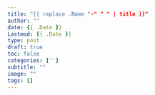 ```yaml
---
title: "{{ replace .Name "-" " " | title }}"
author: ""
date: {{ .Date }}
Lastmod: {{ .Date }}
type: post
draft: true
toc: false
categories: ['']
subtitle: ""
image: ""
tags: []
---
```

